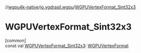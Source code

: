 //[wgpu4k-native](../../index.md)/[io.ygdrasil.wgpu](index.md)/[WGPUVertexFormat_Sint32x3](-w-g-p-u-vertex-format_-sint32x3.md)

# WGPUVertexFormat_Sint32x3

[common]\
const val [WGPUVertexFormat_Sint32x3](-w-g-p-u-vertex-format_-sint32x3.md): [WGPUVertexFormat](-w-g-p-u-vertex-format/index.md)